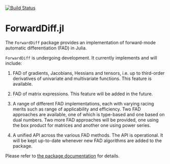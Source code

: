 [![Build Status](https://travis-ci.org/JuliaDiff/ForwardDiff.jl.png)](https://travis-ci.org/JuliaDiff/ForwardDiff.jl)

ForwardDiff.jl
================================================================================

The `ForwardDiff` package provides an implementation of forward-mode automatic differentiation (FAD) in Julia.

`ForwardDiff` is undergoing development. It currently implements and will include:

1. FAD of gradients, Jacobians, Hessians and tensors, i.e. up to third-order derivatives of univariate and multivariate
functions. This feature is available.

2. FAD of matrix expressions. This feature will be added in the future.

3. A range of different FAD implementations, each with varying racing merits such as range of applicability and
efficiency. Two FAD approaches are available, one of which is type-based and one based on dual numbers. Two more
FAD approaches will be provided, one using the box product for matrices and another one using power series.

4. A unified API across the various FAD methods. The API is operational. It will be kept up-to-date whenever new 
FAD algorithms are added to the package.

Please refer to [the package documentation](http://forwarddiffjl.readthedocs.org/en/latest/) for details.
